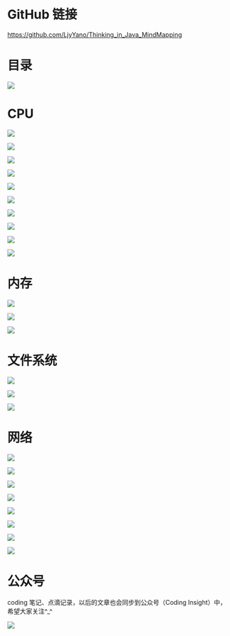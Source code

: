# GitHub 链接

https://github.com/LjyYano/Thinking_in_Java_MindMapping

# 目录

![](http://yano.oss-cn-beijing.aliyuncs.com/2020-04-14-131829.png)

# CPU

![](http://yano.oss-cn-beijing.aliyuncs.com/2020-04-14-131925.png)

![](http://yano.oss-cn-beijing.aliyuncs.com/2020-04-14-132008.png)

![](http://yano.oss-cn-beijing.aliyuncs.com/2020-04-14-132105.png)

![](http://yano.oss-cn-beijing.aliyuncs.com/2020-04-14-132209.png)

![](http://yano.oss-cn-beijing.aliyuncs.com/2020-04-14-132241.png)

![](http://yano.oss-cn-beijing.aliyuncs.com/2020-04-14-132312.png)

![](http://yano.oss-cn-beijing.aliyuncs.com/2020-04-14-132354.png)

![](http://yano.oss-cn-beijing.aliyuncs.com/2020-04-14-132412.jpg)

![](http://yano.oss-cn-beijing.aliyuncs.com/2020-04-14-132425.jpg)

![](http://yano.oss-cn-beijing.aliyuncs.com/2020-04-14-132442.jpg)

# 内存

![](http://yano.oss-cn-beijing.aliyuncs.com/2020-04-14-132603.png)

![](http://yano.oss-cn-beijing.aliyuncs.com/2020-04-14-132648.png)

![](http://yano.oss-cn-beijing.aliyuncs.com/2020-04-14-132715.png)

# 文件系统

![](http://yano.oss-cn-beijing.aliyuncs.com/2020-04-14-132809.png)

![](http://yano.oss-cn-beijing.aliyuncs.com/2020-04-14-132854.png)

![](http://yano.oss-cn-beijing.aliyuncs.com/2020-04-14-132915.png)

# 网络

![](http://yano.oss-cn-beijing.aliyuncs.com/2020-04-14-132941.png)

![](http://yano.oss-cn-beijing.aliyuncs.com/2020-04-14-133039.png)

![](http://yano.oss-cn-beijing.aliyuncs.com/2020-04-14-133059.png)

![](http://yano.oss-cn-beijing.aliyuncs.com/2020-04-14-133115.jpg)

![](http://yano.oss-cn-beijing.aliyuncs.com/2020-04-14-133136.png)

![](http://yano.oss-cn-beijing.aliyuncs.com/2020-04-14-133156.png)

![](http://yano.oss-cn-beijing.aliyuncs.com/2020-04-14-133218.png)

![](http://yano.oss-cn-beijing.aliyuncs.com/2020-04-14-133252.png)

# 公众号

coding 笔记、点滴记录，以后的文章也会同步到公众号（Coding Insight）中，希望大家关注^_^

![](http://yano.oss-cn-beijing.aliyuncs.com/2019-07-29-qrcode_for_gh_a26ce4572791_258.jpg)